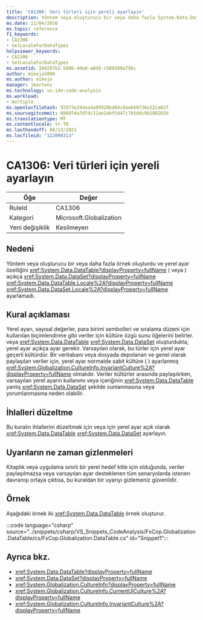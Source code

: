 ```yaml
---
title: 'CA1306: Veri türleri için yereli ayarlayın'
description: Yöntem veya oluşturucu bir veya daha fazla System.Data.DataTable veya System.Data.DataSet örneği oluşturdu ve yerel ayar özelliğini açıkça ayarlamadı.
ms.date: 11/04/2016
ms.topic: reference
f1_keywords:
- CA1306
- SetLocaleForDataTypes
helpviewer_keywords:
- CA1306
- SetLocaleForDataTypes
ms.assetid: 104297b2-5806-4de0-a8d9-c589380a796c
author: mikejo5000
ms.author: mikejo
manager: jmartens
ms.technology: vs-ide-code-analysis
ms.workload:
- multiple
ms.openlocfilehash: 92973e24daa4a89928bd68c0aebb0736e22ce82f
ms.sourcegitcommit: 68897da7d74c31ae1ebf5d47c7b5ddc9b108265b
ms.translationtype: MT
ms.contentlocale: tr-TR
ms.lasthandoff: 08/13/2021
ms.locfileid: "122098313"
---
```

# <a name="ca1306-set-locale-for-data-types"></a>CA1306: Veri türleri için yereli ayarlayın

|Öğe|Değer|
|-|-|
|RuleId|CA1306|
|Kategori|Microsoft.Globalization|
|Yeni değişiklik|Kesilmeyen|

## <a name="cause"></a>Nedeni
Yöntem veya oluşturucu bir veya daha fazla örnek oluşturdu ve yerel ayar özelliğini <xref:System.Data.DataTable?displayProperty=fullName> ( veya ) açıkça <xref:System.Data.DataSet?displayProperty=fullName> <xref:System.Data.DataTable.Locale%2A?displayProperty=fullName> <xref:System.Data.DataSet.Locale%2A?displayProperty=fullName> ayarlamadı.

## <a name="rule-description"></a>Kural açıklaması
Yerel ayarı, sayısal değerler, para birimi sembolleri ve sıralama düzeni için kullanılan biçimlendirme gibi veriler için kültüre özgü sunu öğelerini belirler. veya <xref:System.Data.DataTable> <xref:System.Data.DataSet> oluşturdukta, yerel ayar açıkça ayar gerekir. Varsayılan olarak, bu türler için yerel ayar geçerli kültürdür. Bir veritabanı veya dosyada depolanan ve genel olarak paylaşılan veriler için, yerel ayar normalde sabit kültüre ( ) ayarlanmış <xref:System.Globalization.CultureInfo.InvariantCulture%2A?displayProperty=fullName> olmalıdır. Veriler kültürler arasında paylaşılırken, varsayılan yerel ayarın kullanımı veya içeriğinin <xref:System.Data.DataTable> yanlış <xref:System.Data.DataSet> şekilde sunlanmasına veya yorumlanmasına neden olabilir.

## <a name="how-to-fix-violations"></a>İhlalleri düzeltme
Bu kuralın ihlallerini düzeltmek için veya için yerel ayar açık olarak <xref:System.Data.DataTable> <xref:System.Data.DataSet> ayarlayın.

## <a name="when-to-suppress-warnings"></a>Uyarıların ne zaman gizlenmeleri
Kitaplık veya uygulama sınırlı bir yerel hedef kitle için olduğunda, veriler paylaşılmazsa veya varsayılan ayar desteklenen tüm senaryolarda istenen davranışı ortaya çıktısa, bu kuraldan bir uyarıyı gizlemeniz güvenlidir.

## <a name="example"></a>Örnek
Aşağıdaki örnek iki <xref:System.Data.DataTable> örnek oluşturur.

:::code language="csharp" source="../snippets/csharp/VS_Snippets_CodeAnalysis/FxCop.Globalization.DataTable/cs/FxCop.Globalization.DataTable.cs" id="Snippet1":::

## <a name="see-also"></a>Ayrıca bkz.

- <xref:System.Data.DataTable?displayProperty=fullName>
- <xref:System.Data.DataSet?displayProperty=fullName>
- <xref:System.Globalization.CultureInfo?displayProperty=fullName>
- <xref:System.Globalization.CultureInfo.CurrentUICulture%2A?displayProperty=fullName>
- <xref:System.Globalization.CultureInfo.InvariantCulture%2A?displayProperty=fullName>
